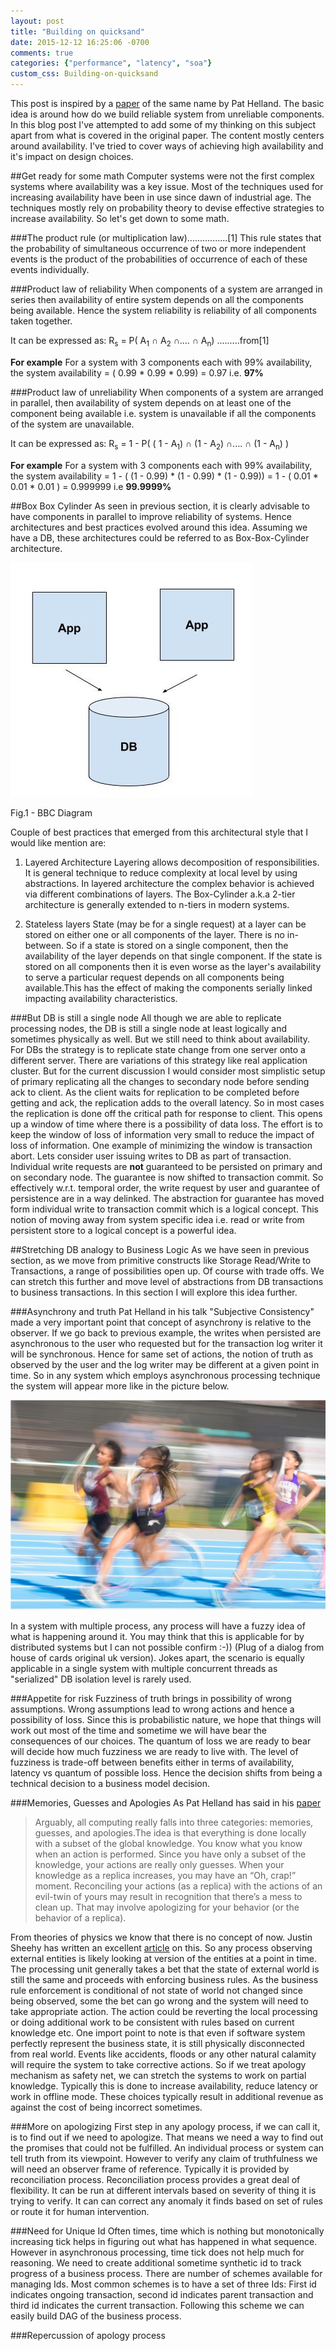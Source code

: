 ```yaml
---
layout: post
title: "Building on quicksand"
date: 2015-12-12 16:25:06 -0700
comments: true
categories: {"performance", "latency", "soa"}
custom_css: Building-on-quicksand
---
```

This post is inspired by a [paper][bqs] of the same name by Pat Helland. 
The basic idea is around how do we build reliable system from unreliable components. In this blog post I've attempted to add some of my thinking on this subject apart from what is covered in the original paper. The content mostly centers around availability. I've tried to cover ways of achieving high availability and it's impact on design choices.

##Get ready for some math
Computer systems were not the first complex systems where availability was a key issue. Most of the techniques used for increasing availability have been in use since dawn of industrial age. The techniques mostly rely on probability theory to devise effective strategies to increase availability. So let's get down to some math.

###The product rule (or multiplication law)................[1]
This rule states that the probability of simultaneous occurrence of two or more independent events is the product of the probabilities of occurrence of each of these events individually.

###Product law of reliability
When components of a system are arranged in series then availability of entire system depends on all the components being available. Hence the system reliability is reliability of all components taken together. 

It can be expressed as:
    R<sub>s</sub> = P( A<sub>1</sub> &#x2229; A<sub>2</sub> &#x2229;.... &#x2229; A<sub>n</sub>) .........from[1]

**For example**
    For a system with 3 components each with 99% availability, 
    the system availability = ( 0.99 * 0.99 * 0.99) = 0.97 i.e. **97%**

###Product law of unreliability 
When components of a system are arranged in parallel, then availability of system depends on at least one of the component being available i.e. system is unavailable if all the components of the system are unavailable. 

It can be expressed as:
R<sub>s</sub> = 1 - P( ( 1 - A<sub>1</sub>) &#x2229; (1 - A<sub>2</sub>) &#x2229;.... &#x2229; (1 - A<sub>n</sub>) )

**For example**
    For a system with 3 components each with 99% availability, 
    the system availability = 1 - ( (1 - 0.99)  * (1 - 0.99)  * (1 - 0.99))
                            = 1 - ( 0.01 * 0.01 * 0.01 )
                            = 0.999999 i.e **99.9999%**



##Box Box Cylinder
As seen in previous section, it is clearly advisable to have components in parallel to improve reliability of systems. Hence architectures and best practices evolved around this idea. Assuming we have a DB, these architectures could be referred to as Box-Box-Cylinder architecture. 

![Box Box Cylinder](/images/building-on-quick-sand/B-B-C.jpg)

Fig.1 - BBC Diagram



Couple of best practices that emerged from this architectural style that I would like mention are:

1. Layered Architecture
Layering allows decomposition of responsibilities. It is general technique to reduce complexity at local level by using abstractions. In layered architecture the complex behavior is achieved via different combinations of layers. The Box-Cylinder a.k.a 2-tier architecture is generally extended to n-tiers in modern systems.

2. Stateless layers
State (may be for a single request) at a layer can be stored on either one or all components of the layer. There is no in-between. So if a state is stored on a single component, then the availability of the layer depends on that single component. If the state is stored on all components then it is even worse as the layer's availability to serve a particular request depends on all components being available.This has the effect of making the components serially linked impacting availability characteristics. 

###But DB is still a single node
All though we are able to replicate processing nodes, the DB is still a single node at least logically and sometimes physically as well. But we still need to think about availability. For DBs the strategy is to replicate state change from one server onto a different server. There are variations of this strategy like real application cluster. But for the current discussion I would consider most simplistic setup of primary replicating all the changes to secondary node before sending ack to client. As the client waits for replication to be completed before getting and ack, the replication adds to the overall latency. So in most cases the replication is done off the critical path for response to client. This opens up a window of time where there is a possibility of data loss. The effort is to keep the window of loss of information very small to reduce the impact of loss of information. One example of minimizing the window is transaction abort. Lets consider user issuing writes to DB as part of transaction. Individual write requests are **not** guaranteed to be persisted on primary and on secondary node. The guarantee is now shifted to transaction commit. So effectively w.r.t. temporal order, the write request by user and guarantee of persistence are in a way delinked. The abstraction for guarantee has moved form individual write to transaction commit which is a logical concept. This notion of moving away from system specific idea i.e. read or write from persistent store to a logical concept is a powerful idea. 

##Stretching DB analogy to Business Logic
As we have seen in previous section, as we move from primitive constructs like Storage Read/Write to Transactions, a range of possibilities open up. Of course with trade offs. We can stretch this further and move level of abstractions from DB transactions to business transactions. In this section I will explore this idea further.

###Asynchrony and truth
Pat Helland in his talk "Subjective Consistency" made a very important point that concept of asynchrony is relative to the observer. If we go back to previous example, the writes when persisted are asynchronous to the user who requested but for the transaction log writer it will be synchronous. Hence for same set of actions, the notion of truth as observed by the user and the log writer may be different at a given point in time. So in any system which employs asynchronous processing technique the system will appear more like in the picture below. 

![Blurred Truth](/images/building-on-quick-sand/async-system-runner.jpg)

In a system with multiple process, any process will have a fuzzy idea of what is happening around it. You may think that this is applicable for by distributed systems but I can not possible confirm :-)) (Plug of a dialog from house of cards original uk version). Jokes apart, the scenario is equally applicable in a single system with multiple concurrent threads as "serialized" DB isolation level is rarely used.

###Appetite for risk
Fuzziness of truth brings in possibility of wrong assumptions. Wrong assumptions lead to wrong actions and hence a possibility of loss. Since this is probabilistic nature, we hope that things will work out most of the time and sometime we will have bear the consequences of our choices. The quantum of loss we are ready to bear will decide how much fuzziness we are ready to live with. The level of fuzziness is trade-off between benefits either in terms of availability, latency vs quantum of possible loss. Hence the decision shifts from being a technical decision to a business model decision. 

###Memories, Guesses and Apologies
As Pat Helland has said in his [paper][bqs]
>Arguably, all computing really falls into three categories: memories, guesses, and apologies.The idea is that everything is done locally with a subset of the global knowledge. You know what you know when an action is performed. Since you have only a subset of the knowledge, your actions are really only guesses. When your knowledge as a replica increases, you may have an “Oh, crap!” moment. Reconciling your actions (as a replica) with the actions of an evil-twin of yours may result in recognition that there’s a mess to clean up. That may involve apologizing for your behavior (or the behavior of a replica).


From theories of physics we know that there is no concept of now. Justin  Sheehy has written an excellent [article][js-now] on this. So any process observing external entities is likely looking at version of the entities at a point in time. The processing unit generally takes a bet that the state of external world is still the same and proceeds with enforcing business rules. As the business rule enforcement is conditional of not state of world not changed since being observed, some the bet can go wrong and the system will need to take appropriate action. The action could be reverting the local processing or doing additional work to be consistent with rules based on current knowledge etc.
One import point to note is that even if software system perfectly represent the business state, it is still physically disconnected from real world. Events like accidents, floods or any other natural calamity will require the system to take corrective actions. So if we treat apology mechanism as safety net, we can stretch the systems to work on partial knowledge. Typically this is done to increase availability, reduce latency or work in offline mode. These choices typically result in additional revenue as against the cost of being incorrect sometimes.

###More on apologizing
First step in any apology process, if we can call it, is to find out if we need to apologize. That means we need a way to find out the promises that could not be fulfilled. An individual process or system can tell truth from its viewpoint. However to verify any claim of truthfulness we will need an observer frame of reference. Typically it is provided by reconciliation process. Reconciliation process provides a great deal of flexibility. It can be run at different intervals based on severity of thing it is trying to verify. It can can correct any anomaly it finds based on set of rules or route it for human intervention. 

###Need for Unique Id
Often times, time which is nothing but monotonically increasing tick helps in figuring out what has happened in what sequence. However in asynchronous processing, time tick does not help much for reasoning. We need to create additional sometime synthetic id to track progress of a business process. There are number of schemes available for managing Ids. Most common schemes is to have a set of three Ids: First id indicates ongoing transaction, second id indicates parent transaction and third id indicates the current transaction. Following this scheme we can easily build DAG of the business process.
    
###Repercussion of apology process












[bqs]:http://db.cs.berkeley.edu/cs286/papers/quicksand-cidr2009.pdf
[mga-helland]:http://blogs.msdn.com/b/pathelland/archive/2007/05/15/memories-guesses-and-apologies.aspx
[js-now]:https://queue.acm.org/detail.cfm?id=2745385
